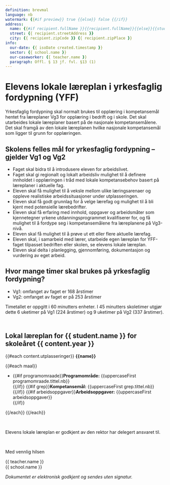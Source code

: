 ```yaml
---
definition: brevmal
language: nb
watermark: {{#if preview}} true {{else}} false {{/if}}
address:
  name: {{#if recipient.fullName }}{{recipient.fullName}}{{else}}{{student.name}}{{/if}}
  street: {{ recipient.streetAddress }}
  city: {{ recipient.zipCode }} {{ recipient.zipPlace }}
info:
  our-date: {{ isoDate created.timestamp }}
  sector: {{ school.name }}
  our-caseworker: {{ teacher.name }}
  paragraph: Offl. § 13 jf. fvl. §13 (1)
---
```


# Elevens lokale læreplan i yrkesfaglig fordypning (YFF)

Yrkesfaglig fordypning skal normalt brukes til opplæring i kompetansemål hentet fra læreplaner Vg3 for opplæring i bedrift og i skole. Det skal utarbeides lokale læreplaner basert på de nasjonale kompetansemålene. Det skal framgå av den lokale læreplanen hvilke nasjonale kompetansemål som ligger til grunn for opplæringen.

## Skolens felles mål for yrkesfaglig fordypning – gjelder Vg1 og Vg2

- Faget skal bidra til å introdusere eleven for arbeidslivet.
- Faget skal gi regionalt og lokalt arbeidsliv mulighet til å definere innholdet i opplæringen i tråd med lokale kompetansebehov basert på læreplaner i aktuelle fag.
- Eleven skal få mulighet til å veksle mellom ulike læringsarenaer og oppleve realistiske arbeidssituasjoner under utplasseringen.
- Eleven skal få godt grunnlag for å velge lærefag og mulighet til å bli kjent med potensielle lærebedrifter.
- Eleven skal få erfaring med innhold, oppgaver og arbeidsmåter som kjennetegner yrkene utdanningsprogrammet kvalifiserer for, og få mulighet til å fordype seg i kompetansemålene fra læreplanene på Vg3-nivå.
- Eleven skal få mulighet til å prøve ut ett eller flere aktuelle lærefag.
- Eleven skal, i samarbeid med lærer, utarbeide egen læreplan for YFF-faget tilpasset bedriften eller skolen, se elevens lokale læreplan.
- Eleven skal delta i planlegging, gjennomføring, dokumentasjon og vurdering av eget arbeid.

## Hvor mange timer skal brukes på yrkesfaglig fordypning?

- Vg1: omfanget av faget er 168 årstimer
- Vg2: omfanget av faget er på 253 årstimer

Timetallet er oppgitt i 60 minutters enheter. I 45 minutters skoletimer utgjør dette 6 uketimer på Vg1 (224 årstimer) og 9 uketimer på Vg2 (337 årstimer).

<h2 class="pdf-pagebreak-before"><br />
  Lokal læreplan for {{ student.name }} for skoleåret {{ content.year }}
</h2>

{{#each content.utplasseringer}}
  **{{name}}**

{{#each maal}}

- {{#if programomraade}}**Programområde:** {{uppercaseFirst programomraade.tittel.nb}}<br />{{/if}}
  {{#if grep}}**Kompetansemål:** {{uppercaseFirst grep.tittel.nb}}<br />{{/if}}
  {{#if arbeidsoppgaver}}**Arbeidsoppgaver:** {{uppercaseFirst arbeidsoppgaver}}<br />{{/if}}

{{/each}}
{{/each}}

<br />

Elevens lokale læreplan er godkjent av den rektor har delegert ansvaret til.

<br/>

Med vennlig hilsen

{{ teacher.name }}<br />
{{ school.name }}<br />

*Dokumentet er elektronisk godkjent og sendes uten signatur.*
